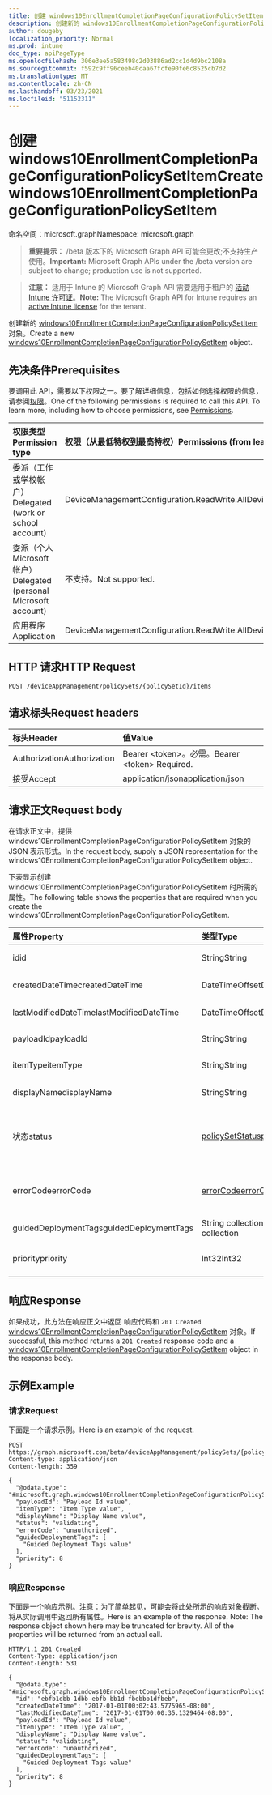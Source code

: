 ```yaml
---
title: 创建 windows10EnrollmentCompletionPageConfigurationPolicySetItem
description: 创建新的 windows10EnrollmentCompletionPageConfigurationPolicySetItem 对象。
author: dougeby
localization_priority: Normal
ms.prod: intune
doc_type: apiPageType
ms.openlocfilehash: 306e3ee5a583498c2d03886ad2cc1d4d9bc2108a
ms.sourcegitcommit: f592c9ff96ceeb40caa67fcfe90fe6c8525cb7d2
ms.translationtype: MT
ms.contentlocale: zh-CN
ms.lasthandoff: 03/23/2021
ms.locfileid: "51152311"
---
```

# <a name="create-windows10enrollmentcompletionpageconfigurationpolicysetitem"></a><span data-ttu-id="d966f-103">创建 windows10EnrollmentCompletionPageConfigurationPolicySetItem</span><span class="sxs-lookup"><span data-stu-id="d966f-103">Create windows10EnrollmentCompletionPageConfigurationPolicySetItem</span></span>

<span data-ttu-id="d966f-104">命名空间：microsoft.graph</span><span class="sxs-lookup"><span data-stu-id="d966f-104">Namespace: microsoft.graph</span></span>

> <span data-ttu-id="d966f-105">**重要提示：** /beta 版本下的 Microsoft Graph API 可能会更改;不支持生产使用。</span><span class="sxs-lookup"><span data-stu-id="d966f-105">**Important:** Microsoft Graph APIs under the /beta version are subject to change; production use is not supported.</span></span>

> <span data-ttu-id="d966f-106">**注意：** 适用于 Intune 的 Microsoft Graph API 需要适用于租户的 [活动 Intune 许可证](https://go.microsoft.com/fwlink/?linkid=839381)。</span><span class="sxs-lookup"><span data-stu-id="d966f-106">**Note:** The Microsoft Graph API for Intune requires an [active Intune license](https://go.microsoft.com/fwlink/?linkid=839381) for the tenant.</span></span>

<span data-ttu-id="d966f-107">创建新的 [windows10EnrollmentCompletionPageConfigurationPolicySetItem](../resources/intune-policyset-windows10enrollmentcompletionpageconfigurationpolicysetitem.md) 对象。</span><span class="sxs-lookup"><span data-stu-id="d966f-107">Create a new [windows10EnrollmentCompletionPageConfigurationPolicySetItem](../resources/intune-policyset-windows10enrollmentcompletionpageconfigurationpolicysetitem.md) object.</span></span>

## <a name="prerequisites"></a><span data-ttu-id="d966f-108">先决条件</span><span class="sxs-lookup"><span data-stu-id="d966f-108">Prerequisites</span></span>
<span data-ttu-id="d966f-p101">要调用此 API，需要以下权限之一。要了解详细信息，包括如何选择权限的信息，请参阅[权限](/graph/permissions-reference)。</span><span class="sxs-lookup"><span data-stu-id="d966f-p101">One of the following permissions is required to call this API. To learn more, including how to choose permissions, see [Permissions](/graph/permissions-reference).</span></span>

|<span data-ttu-id="d966f-111">权限类型</span><span class="sxs-lookup"><span data-stu-id="d966f-111">Permission type</span></span>|<span data-ttu-id="d966f-112">权限（从最低特权到最高特权）</span><span class="sxs-lookup"><span data-stu-id="d966f-112">Permissions (from least to most privileged)</span></span>|
|:---|:---|
|<span data-ttu-id="d966f-113">委派（工作或学校帐户）</span><span class="sxs-lookup"><span data-stu-id="d966f-113">Delegated (work or school account)</span></span>|<span data-ttu-id="d966f-114">DeviceManagementConfiguration.ReadWrite.All</span><span class="sxs-lookup"><span data-stu-id="d966f-114">DeviceManagementConfiguration.ReadWrite.All</span></span>|
|<span data-ttu-id="d966f-115">委派（个人 Microsoft 帐户）</span><span class="sxs-lookup"><span data-stu-id="d966f-115">Delegated (personal Microsoft account)</span></span>|<span data-ttu-id="d966f-116">不支持。</span><span class="sxs-lookup"><span data-stu-id="d966f-116">Not supported.</span></span>|
|<span data-ttu-id="d966f-117">应用程序</span><span class="sxs-lookup"><span data-stu-id="d966f-117">Application</span></span>|<span data-ttu-id="d966f-118">DeviceManagementConfiguration.ReadWrite.All</span><span class="sxs-lookup"><span data-stu-id="d966f-118">DeviceManagementConfiguration.ReadWrite.All</span></span>|

## <a name="http-request"></a><span data-ttu-id="d966f-119">HTTP 请求</span><span class="sxs-lookup"><span data-stu-id="d966f-119">HTTP Request</span></span>
<!-- {
  "blockType": "ignored"
}
-->
``` http
POST /deviceAppManagement/policySets/{policySetId}/items
```

## <a name="request-headers"></a><span data-ttu-id="d966f-120">请求标头</span><span class="sxs-lookup"><span data-stu-id="d966f-120">Request headers</span></span>
|<span data-ttu-id="d966f-121">标头</span><span class="sxs-lookup"><span data-stu-id="d966f-121">Header</span></span>|<span data-ttu-id="d966f-122">值</span><span class="sxs-lookup"><span data-stu-id="d966f-122">Value</span></span>|
|:---|:---|
|<span data-ttu-id="d966f-123">Authorization</span><span class="sxs-lookup"><span data-stu-id="d966f-123">Authorization</span></span>|<span data-ttu-id="d966f-124">Bearer &lt;token&gt;。必需。</span><span class="sxs-lookup"><span data-stu-id="d966f-124">Bearer &lt;token&gt; Required.</span></span>|
|<span data-ttu-id="d966f-125">接受</span><span class="sxs-lookup"><span data-stu-id="d966f-125">Accept</span></span>|<span data-ttu-id="d966f-126">application/json</span><span class="sxs-lookup"><span data-stu-id="d966f-126">application/json</span></span>|

## <a name="request-body"></a><span data-ttu-id="d966f-127">请求正文</span><span class="sxs-lookup"><span data-stu-id="d966f-127">Request body</span></span>
<span data-ttu-id="d966f-128">在请求正文中，提供 windows10EnrollmentCompletionPageConfigurationPolicySetItem 对象的 JSON 表示形式。</span><span class="sxs-lookup"><span data-stu-id="d966f-128">In the request body, supply a JSON representation for the windows10EnrollmentCompletionPageConfigurationPolicySetItem object.</span></span>

<span data-ttu-id="d966f-129">下表显示创建 windows10EnrollmentCompletionPageConfigurationPolicySetItem 时所需的属性。</span><span class="sxs-lookup"><span data-stu-id="d966f-129">The following table shows the properties that are required when you create the windows10EnrollmentCompletionPageConfigurationPolicySetItem.</span></span>

|<span data-ttu-id="d966f-130">属性</span><span class="sxs-lookup"><span data-stu-id="d966f-130">Property</span></span>|<span data-ttu-id="d966f-131">类型</span><span class="sxs-lookup"><span data-stu-id="d966f-131">Type</span></span>|<span data-ttu-id="d966f-132">说明</span><span class="sxs-lookup"><span data-stu-id="d966f-132">Description</span></span>|
|:---|:---|:---|
|<span data-ttu-id="d966f-133">id</span><span class="sxs-lookup"><span data-stu-id="d966f-133">id</span></span>|<span data-ttu-id="d966f-134">String</span><span class="sxs-lookup"><span data-stu-id="d966f-134">String</span></span>|<span data-ttu-id="d966f-135">MobileAppPolicySetItem 的键。</span><span class="sxs-lookup"><span data-stu-id="d966f-135">Key of the MobileAppPolicySetItem.</span></span> <span data-ttu-id="d966f-136">继承自 [policySetItem](../resources/intune-policyset-policysetitem.md)</span><span class="sxs-lookup"><span data-stu-id="d966f-136">Inherited from [policySetItem](../resources/intune-policyset-policysetitem.md)</span></span>|
|<span data-ttu-id="d966f-137">createdDateTime</span><span class="sxs-lookup"><span data-stu-id="d966f-137">createdDateTime</span></span>|<span data-ttu-id="d966f-138">DateTimeOffset</span><span class="sxs-lookup"><span data-stu-id="d966f-138">DateTimeOffset</span></span>|<span data-ttu-id="d966f-139">PolicySetItem 的创建时间。</span><span class="sxs-lookup"><span data-stu-id="d966f-139">Creation time of the PolicySetItem.</span></span> <span data-ttu-id="d966f-140">继承自 [policySetItem](../resources/intune-policyset-policysetitem.md)</span><span class="sxs-lookup"><span data-stu-id="d966f-140">Inherited from [policySetItem](../resources/intune-policyset-policysetitem.md)</span></span>|
|<span data-ttu-id="d966f-141">lastModifiedDateTime</span><span class="sxs-lookup"><span data-stu-id="d966f-141">lastModifiedDateTime</span></span>|<span data-ttu-id="d966f-142">DateTimeOffset</span><span class="sxs-lookup"><span data-stu-id="d966f-142">DateTimeOffset</span></span>|<span data-ttu-id="d966f-143">PolicySetItem 的上次修改时间。</span><span class="sxs-lookup"><span data-stu-id="d966f-143">Last modified time of the PolicySetItem.</span></span> <span data-ttu-id="d966f-144">继承自 [policySetItem](../resources/intune-policyset-policysetitem.md)</span><span class="sxs-lookup"><span data-stu-id="d966f-144">Inherited from [policySetItem](../resources/intune-policyset-policysetitem.md)</span></span>|
|<span data-ttu-id="d966f-145">payloadId</span><span class="sxs-lookup"><span data-stu-id="d966f-145">payloadId</span></span>|<span data-ttu-id="d966f-146">String</span><span class="sxs-lookup"><span data-stu-id="d966f-146">String</span></span>|<span data-ttu-id="d966f-147">PolicySetItem 的 PayloadId。</span><span class="sxs-lookup"><span data-stu-id="d966f-147">PayloadId of the PolicySetItem.</span></span> <span data-ttu-id="d966f-148">继承自 [policySetItem](../resources/intune-policyset-policysetitem.md)</span><span class="sxs-lookup"><span data-stu-id="d966f-148">Inherited from [policySetItem](../resources/intune-policyset-policysetitem.md)</span></span>|
|<span data-ttu-id="d966f-149">itemType</span><span class="sxs-lookup"><span data-stu-id="d966f-149">itemType</span></span>|<span data-ttu-id="d966f-150">String</span><span class="sxs-lookup"><span data-stu-id="d966f-150">String</span></span>|<span data-ttu-id="d966f-151">PolicySetItem 的 policySetType。</span><span class="sxs-lookup"><span data-stu-id="d966f-151">policySetType of the PolicySetItem.</span></span> <span data-ttu-id="d966f-152">继承自 [policySetItem](../resources/intune-policyset-policysetitem.md)</span><span class="sxs-lookup"><span data-stu-id="d966f-152">Inherited from [policySetItem](../resources/intune-policyset-policysetitem.md)</span></span>|
|<span data-ttu-id="d966f-153">displayName</span><span class="sxs-lookup"><span data-stu-id="d966f-153">displayName</span></span>|<span data-ttu-id="d966f-154">String</span><span class="sxs-lookup"><span data-stu-id="d966f-154">String</span></span>|<span data-ttu-id="d966f-155">PolicySetItem 的 DisplayName。</span><span class="sxs-lookup"><span data-stu-id="d966f-155">DisplayName of the PolicySetItem.</span></span> <span data-ttu-id="d966f-156">继承自 [policySetItem](../resources/intune-policyset-policysetitem.md)</span><span class="sxs-lookup"><span data-stu-id="d966f-156">Inherited from [policySetItem](../resources/intune-policyset-policysetitem.md)</span></span>|
|<span data-ttu-id="d966f-157">状态</span><span class="sxs-lookup"><span data-stu-id="d966f-157">status</span></span>|[<span data-ttu-id="d966f-158">policySetStatus</span><span class="sxs-lookup"><span data-stu-id="d966f-158">policySetStatus</span></span>](../resources/intune-policyset-policysetstatus.md)|<span data-ttu-id="d966f-159">PolicySetItem 的状态。</span><span class="sxs-lookup"><span data-stu-id="d966f-159">Status of the PolicySetItem.</span></span> <span data-ttu-id="d966f-160">继承自 [policySetItem](../resources/intune-policyset-policysetitem.md)。</span><span class="sxs-lookup"><span data-stu-id="d966f-160">Inherited from [policySetItem](../resources/intune-policyset-policysetitem.md).</span></span> <span data-ttu-id="d966f-161">可取值为：`unknown`、`validating`、`partialSuccess`、`success`、`error`、`notAssigned`。</span><span class="sxs-lookup"><span data-stu-id="d966f-161">Possible values are: `unknown`, `validating`, `partialSuccess`, `success`, `error`, `notAssigned`.</span></span>|
|<span data-ttu-id="d966f-162">errorCode</span><span class="sxs-lookup"><span data-stu-id="d966f-162">errorCode</span></span>|[<span data-ttu-id="d966f-163">errorCode</span><span class="sxs-lookup"><span data-stu-id="d966f-163">errorCode</span></span>](../resources/intune-policyset-errorcode.md)|<span data-ttu-id="d966f-164">错误代码（如果发生了任何错误）。</span><span class="sxs-lookup"><span data-stu-id="d966f-164">Error code if any occured.</span></span> <span data-ttu-id="d966f-165">继承自 [policySetItem](../resources/intune-policyset-policysetitem.md)。</span><span class="sxs-lookup"><span data-stu-id="d966f-165">Inherited from [policySetItem](../resources/intune-policyset-policysetitem.md).</span></span> <span data-ttu-id="d966f-166">可取值为：`noError`、`unauthorized`、`notFound`、`deleted`。</span><span class="sxs-lookup"><span data-stu-id="d966f-166">Possible values are: `noError`, `unauthorized`, `notFound`, `deleted`.</span></span>|
|<span data-ttu-id="d966f-167">guidedDeploymentTags</span><span class="sxs-lookup"><span data-stu-id="d966f-167">guidedDeploymentTags</span></span>|<span data-ttu-id="d966f-168">String collection</span><span class="sxs-lookup"><span data-stu-id="d966f-168">String collection</span></span>|<span data-ttu-id="d966f-169">引导式部署的标记 继承自 [policySetItem](../resources/intune-policyset-policysetitem.md)</span><span class="sxs-lookup"><span data-stu-id="d966f-169">Tags of the guided deployment Inherited from [policySetItem](../resources/intune-policyset-policysetitem.md)</span></span>|
|<span data-ttu-id="d966f-170">priority</span><span class="sxs-lookup"><span data-stu-id="d966f-170">priority</span></span>|<span data-ttu-id="d966f-171">Int32</span><span class="sxs-lookup"><span data-stu-id="d966f-171">Int32</span></span>|<span data-ttu-id="d966f-172">Windows10EnrollmentCompletionPageConfigurationPolicySetItem 的优先级。</span><span class="sxs-lookup"><span data-stu-id="d966f-172">Priority of the Windows10EnrollmentCompletionPageConfigurationPolicySetItem.</span></span>|



## <a name="response"></a><span data-ttu-id="d966f-173">响应</span><span class="sxs-lookup"><span data-stu-id="d966f-173">Response</span></span>
<span data-ttu-id="d966f-174">如果成功，此方法在响应正文中返回 响应代码和 `201 Created` [windows10EnrollmentCompletionPageConfigurationPolicySetItem](../resources/intune-policyset-windows10enrollmentcompletionpageconfigurationpolicysetitem.md) 对象。</span><span class="sxs-lookup"><span data-stu-id="d966f-174">If successful, this method returns a `201 Created` response code and a [windows10EnrollmentCompletionPageConfigurationPolicySetItem](../resources/intune-policyset-windows10enrollmentcompletionpageconfigurationpolicysetitem.md) object in the response body.</span></span>

## <a name="example"></a><span data-ttu-id="d966f-175">示例</span><span class="sxs-lookup"><span data-stu-id="d966f-175">Example</span></span>

### <a name="request"></a><span data-ttu-id="d966f-176">请求</span><span class="sxs-lookup"><span data-stu-id="d966f-176">Request</span></span>
<span data-ttu-id="d966f-177">下面是一个请求示例。</span><span class="sxs-lookup"><span data-stu-id="d966f-177">Here is an example of the request.</span></span>
``` http
POST https://graph.microsoft.com/beta/deviceAppManagement/policySets/{policySetId}/items
Content-type: application/json
Content-length: 359

{
  "@odata.type": "#microsoft.graph.windows10EnrollmentCompletionPageConfigurationPolicySetItem",
  "payloadId": "Payload Id value",
  "itemType": "Item Type value",
  "displayName": "Display Name value",
  "status": "validating",
  "errorCode": "unauthorized",
  "guidedDeploymentTags": [
    "Guided Deployment Tags value"
  ],
  "priority": 8
}
```

### <a name="response"></a><span data-ttu-id="d966f-178">响应</span><span class="sxs-lookup"><span data-stu-id="d966f-178">Response</span></span>
<span data-ttu-id="d966f-p110">下面是一个响应示例。注意：为了简单起见，可能会将此处所示的响应对象截断。将从实际调用中返回所有属性。</span><span class="sxs-lookup"><span data-stu-id="d966f-p110">Here is an example of the response. Note: The response object shown here may be truncated for brevity. All of the properties will be returned from an actual call.</span></span>
``` http
HTTP/1.1 201 Created
Content-Type: application/json
Content-Length: 531

{
  "@odata.type": "#microsoft.graph.windows10EnrollmentCompletionPageConfigurationPolicySetItem",
  "id": "ebfb1dbb-1dbb-ebfb-bb1d-fbebbb1dfbeb",
  "createdDateTime": "2017-01-01T00:02:43.5775965-08:00",
  "lastModifiedDateTime": "2017-01-01T00:00:35.1329464-08:00",
  "payloadId": "Payload Id value",
  "itemType": "Item Type value",
  "displayName": "Display Name value",
  "status": "validating",
  "errorCode": "unauthorized",
  "guidedDeploymentTags": [
    "Guided Deployment Tags value"
  ],
  "priority": 8
}
```




